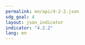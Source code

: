 ```yaml
---
permalink: en/api/4-2-2.json
sdg_goal: 4
layout: json_indicator
indicator: "4.2.2"
lang: en
---
```

